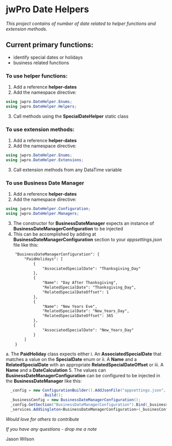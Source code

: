 # jwPro Date Helpers

*This project contains of number of date related to helper functions and extension methods.*

## Current primary functions:
- identify special dates or holidays
- business related functions

### To use helper functions:
1. Add a reference **helper-dates**
2. Add the namespace directive:
```csharp
using jwpro.DateHelper.Enums;
using jwpro.DateHelper.Helpers;
```
3. Call methods using the **SpecialDateHelper** static class

### To use extension methods:
1. Add a reference **helper-dates**
2. Add the namespace directive:
```csharp
using jwpro.DateHelper.Enums;
using jwpro.DateHelper.Extensions;
```
3. Call extension methods from any DataTime variable

### To use Business Date Manager
1. Add a reference **helper-dates**
2. Add the namespace directive:
```csharp
using jwpro.DateHelper.Configuration;
using jwpro.DateHelper.Managers;
```
3. The constructor for **BusinessDateManager** expects an instance of **BusinessDateManagerConfiguration** to be injected
4. This can be accomplished by adding at **BusinessDateManagerConfiguration** section to your *appsettings.json* file like this:
```xml
	"BusinessDateManagerConfiguration": {
		"PaidHolidays": [
			{
				"AssociatedSpecialDate": "Thanksgiving_Day"
			},
			{
				"Name": "Day After Thanksgiving",
				"RelatedSpecialDate": "Thanksgiving_Day",
				"RelatedSpecialDateOffset": 1
			},
			{
				"Name": "New Years Eve",
				"RelatedSpecialDate": "New_Years_Day",
				"RelatedSpecialDateOffset": 365
			},
			{
				"AssociatedSpecialDate": "New_Years_Day"
			}
		]
	}
```
   a. The **PaidHoliday** class expects either
      i. An **AssociatedSpecialDate** that matches a value on the **SpecialDate** enum or
      ii. A **Name** and a **RelatedSpecialDate** with an appropriate **RelatedSpecialDateOffset** or
      iii. A **Name** and a **DateCalculation**
5. The values can **BusinessDateManagerConfiguration** can be configured to be injected in the **BusinessDateManager** like this:
```csharp
  _config = new ConfigurationBuilder().AddJsonFile("appsettings.json", optional: false, reloadOnChange: true)
                .Build();
  _businessConfig = new BusinessDateManagerConfiguration();
  _config.GetSection("BusinessDateManagerConfiguration").Bind(_businessConfig);
  _services.AddSingleton<BusinessDateManagerConfiguration>(_businesConfig);
```

*Would love for others to contribute*

*If you have any questions - drop me a note*

Jason Wilson
